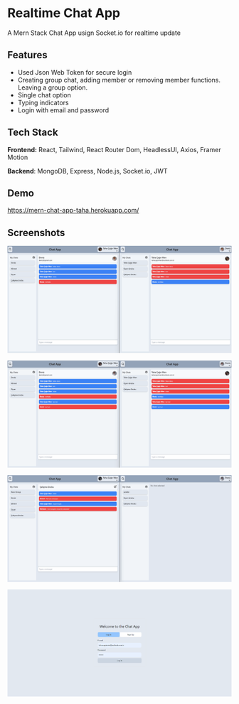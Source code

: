 
# Realtime Chat App
A Mern Stack Chat App usign Socket.io for realtime update

## Features

- Used Json Web Token for secure login
- Creating group chat, adding member or removing member functions. Leaving a group option.
- Single chat option
- Typing indicators
- Login with email and password





## Tech Stack

**Frontend:** React, Tailwind, React Router Dom, HeadlessUI, Axios, Framer Motion

**Backend**: MongoDB, Express, Node.js, Socket.io, JWT

## Demo

https://mern-chat-app-taha.herokuapp.com/


## Screenshots

![App Screenshot](https://github.com/tahacagrimen/chat-app/blob/master/gifs/47.gif)

![App Screenshot](https://github.com/tahacagrimen/chat-app/blob/master/gifs/48.gif)

![App Screenshot](https://github.com/tahacagrimen/chat-app/blob/master/gifs/49.gif)

![App Screenshot](https://github.com/tahacagrimen/chat-app/blob/master/gifs/50.gif)



